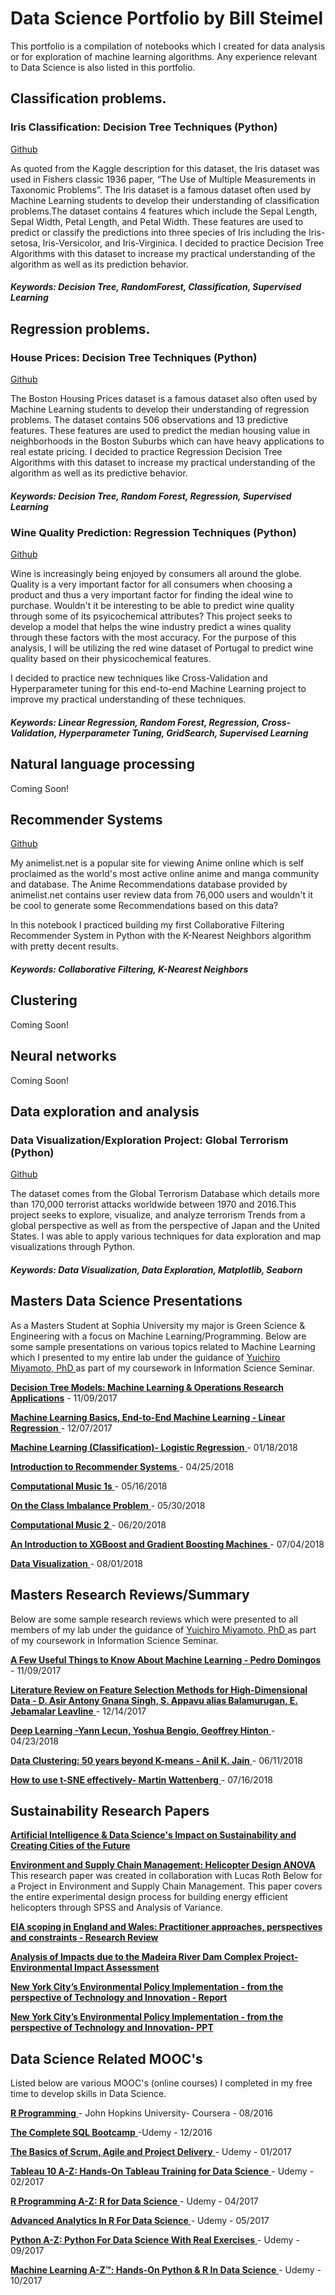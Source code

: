 # Data Science Portfolio by Bill Steimel

This portfolio is a compilation of notebooks which I created for data analysis or for exploration of machine learning algorithms. Any experience relevant to Data Science is also listed in this portfolio. 

## Classification problems.

### Iris Classification: Decision Tree Techniques (Python)
[Github](https://github.com/steimel64/steimel64.github.io/blob/master/Notebooks/Iris%20Notebook.ipynb) 

As quoted from the Kaggle description for this dataset, the Iris dataset was used in Fishers classic 1936 paper, “The Use of Multiple Measurements in Taxonomic Problems”. 
The Iris dataset is a famous dataset often used by Machine Learning students to develop their understanding of classification problems.The dataset contains 4 features which include the Sepal Length, Sepal Width, Petal Length, and Petal Width. These features are used to predict or classify the predictions into three species of Iris including the Iris-setosa, Iris-Versicolor, and Iris-Virginica.
I decided to practice Decision Tree Algorithms with this dataset to increase my practical understanding of the algorithm as well as its prediction behavior.

##### Keywords: Decision Tree, RandomForest, Classification, Supervised Learning

## Regression problems.

### House Prices: Decision Tree Techniques (Python) 
[Github](https://github.com/steimel64/steimel64.github.io/blob/master/Notebooks/Boston%20Housing%20Notebook.ipynb)

The Boston Housing Prices dataset is a famous dataset also often used by Machine Learning students to develop their understanding of regression problems. The dataset contains 506 observations and 13 predictive features. These features are used to predict the median housing value in neighborhoods in the Boston Suburbs which can have heavy applications to real estate pricing. 
I decided to practice Regression Decision Tree Algorithms with this dataset to increase my practical understanding of the algorithm as well as its predictive behavior.
##### Keywords: Decision Tree, Random Forest, Regression, Supervised Learning

### Wine Quality Prediction: Regression Techniques (Python) 
[Github](https://github.com/steimel64/steimel64.github.io/blob/master/Notebooks/Wine.ipynb)

Wine is increasingly being enjoyed by consumers all around the globe. Quality is a very important factor for all consumers when choosing a product and thus a very important factor for finding the ideal wine to purchase.
Wouldn't it be interesting to be able to predict wine quality through some of its psyicochemical attributes? This project seeks to develop a model that helps the wine industry predict a wines quality through these factors with the most accuracy. For the purpose of this analysis, I will be utilizing the red wine dataset of Portugal to predict wine quality based on their physicochemical features.
 
I decided to practice new techniques like Cross-Validation and Hyperparameter tuning for this end-to-end Machine Learning project to improve my practical understanding of these techniques. 

##### Keywords: Linear Regression, Random Forest, Regression, Cross-Validation, Hyperparameter Tuning, GridSearch, Supervised Learning


## Natural language processing
Coming Soon! 

## Recommender Systems
[Github](https://github.com/steimel64/steimel64.github.io/blob/master/Notebooks/Anime%20Recommender/Recommender.ipynb)

My animelist.net is a popular site for viewing Anime online which is self proclaimed as the world's most active online anime and manga community and database. The Anime Recommendations database provided by animelist.net contains user review data from 76,000 users and wouldn't it be cool to generate some Recommendations based on this data? 

In this notebook I practiced building my first Collaborative Filtering Recommender System in Python with the K-Nearest Neighbors algorithm with pretty decent results. 

##### Keywords: Collaborative Filtering, K-Nearest Neighbors 


## Clustering
Coming Soon! 

## Neural networks
Coming Soon! 


## Data exploration and analysis

### Data Visualization/Exploration Project: Global Terrorism (Python) 
[Github](https://github.com/steimel64/steimel64.github.io/blob/master/Notebooks/Terrorism/Terrorism.ipynb)

The dataset comes from the Global Terrorism Database which details more than 170,000 terrorist attacks worldwide between 1970 and 2016.This project seeks to explore, visualize, and analyze terrorism Trends from a global perspective as well as from the perspective of Japan and the United States. I was able to apply various techniques for data exploration and map visualizations through Python. 

##### Keywords: Data Visualization, Data Exploration, Matplotlib, Seaborn 

## Masters Data Science Presentations 
As a Masters Student at Sophia University my major is Green Science & Engineering with a focus on Machine Learning/Programming. Below are some sample presentations on various topics related to Machine Learning which I presented to my entire lab under the guidance of [ Yuichiro Miyamoto, PhD ](http://www.ics.sophia.ac.jp/miyamoto/) as part of my coursework in Information Science Seminar.

[ **Decision Tree Models: Machine Learning & Operations Research Applications**](https://github.com/steimel64/steimel64.github.io/blob/master/Tutorials/DecisionTreeModelsML_OR.pdf)  - 11/09/2017 

[ **Machine Learning Basics, End-to-End Machine Learning - Linear Regression** ](https://github.com/steimel64/steimel64.github.io/blob/master/Tutorials/MLBasics.pdf)  - 12/07/2017

[ **Machine Learning (Classification)- Logistic Regression** ](https://github.com/steimel64/steimel64.github.io/blob/master/Tutorials/Classification.pdf)  - 01/18/2018

[ **Introduction to Recommender Systems** ](https://github.com/steimel64/steimel64.github.io/blob/master/Tutorials/Intro_RecommenderSystems.pdf)  - 04/25/2018

[ **Computational Music 1s** ](https://github.com/steimel64/steimel64.github.io/blob/master/Tutorials/ComputationalMusic.pdf)  - 05/16/2018

[ **On the Class Imbalance Problem** ](https://github.com/steimel64/steimel64.github.io/blob/master/Tutorials/Classimbalance.pdf)  - 05/30/2018

[ **Computational Music 2** ](https://github.com/steimel64/steimel64.github.io/blob/master/Tutorials/ComputationalMusic2.pdf)  - 06/20/2018

[ **An Introduction to XGBoost and Gradient Boosting Machines** ](https://github.com/steimel64/steimel64.github.io/blob/master/Tutorials/XGBoost.pdf)  - 07/04/2018

[ **Data Visualization** ](https://github.com/steimel64/steimel64.github.io/blob/master/Tutorials/DataVisualization.pdf)  - 08/01/2018



## Masters Research Reviews/Summary
Below are some sample research reviews which were presented to all members of my lab under the guidance of 
[ Yuichiro Miyamoto, PhD ](http://www.ics.sophia.ac.jp/miyamoto/) as part of my coursework in Information Science Seminar. 

[ **A Few Useful Things to Know About Machine Learning - Pedro Domingos**](https://github.com/steimel64/steimel64.github.io/blob/master/ResearchReviews/AFewUsefulThingstoKnowAboutML.pdf)  - 11/09/2017 

[ **Literature Review on Feature Selection Methods for High-Dimensional Data - D. Asir Antony Gnana Singh, S. Appavu alias Balamurugan, E. Jebamalar Leavline** ](https://github.com/steimel64/steimel64.github.io/blob/master/ResearchReviews/FeatureSelection.pdf)  - 12/14/2017 

[ **Deep Learning -Yann Lecun, Yoshua Bengio, Geoffrey Hinton** ](https://github.com/steimel64/steimel64.github.io/blob/master/ResearchReviews/DeepLearningSurvey.pdf) - 04/23/2018

[ **Data Clustering: 50 years beyond K-means - Anil K. Jain** ](https://github.com/steimel64/steimel64.github.io/blob/master/ResearchReviews/Clustering.pdf) - 06/11/2018

[ **How to use t-SNE effectively- Martin Wattenberg** ](https://github.com/steimel64/steimel64.github.io/blob/master/ResearchReviews/t-SNE.pdf) - 07/16/2018



## Sustainability Research Papers 
[ **Artificial Intelligence & Data Science's Impact on Sustainability and Creating Cities of the Future** ](https://github.com/steimel64/steimel64.github.io/blob/master/Research%20Papers/Artificial%20Intelligence%20%26%20Data%20Science%E2%80%99s%20Impact%20on%20Sustainability%20and%20Creating%20Cities%20of%20the%20Future.pdf)

[ **Environment and Supply Chain Management: Helicopter Design ANOVA** ](https://github.com/steimel64/steimel64.github.io/blob/master/Research%20Papers/Environment%20and%20Supply%20Chain%20Management%20ANOVA.pdf)
This research paper was created in collaboration with Lucas Roth Below for a Project in Environment and Supply Chain Management. This paper covers the entire experimental design process for building energy efficient helicopters through SPSS and Analysis of Variance. 

[ **EIA scoping in England and Wales: Practitioner approaches, perspectives and constraints - Research Review** ](https://github.com/steimel64/steimel64.github.io/blob/master/Research%20Papers/EIA_Review_UK_Wales.pdf) 

[ **Analysis of Impacts due to the Madeira River Dam Complex Project- Environmental Impact Assessment** ](https://github.com/steimel64/steimel64.github.io/blob/master/Research%20Papers/MadeiraRiverEIA.pdf) 

[ **New York City’s Environmental Policy Implementation - from the perspective of Technology and Innovation - Report** ](https://github.com/steimel64/steimel64.github.io/blob/master/Research%20Papers/New_York_Env_Policy_Technology.pdf) 

[ **New York City’s Environmental Policy Implementation - from the perspective of Technology and Innovation- PPT** ](https://github.com/steimel64/steimel64.github.io/blob/master/Research%20Papers/NYC_Env_Policy_Review.pdf) 

## Data Science Related MOOC's 
Listed below are various MOOC's (online courses) I completed in my free time to develop skills in Data Science. 

[ **R Programming** ](https://www.coursera.org/account/accomplishments/certificate/YLPTQ5LKZT4P) - John Hopkins University- Coursera - 08/2016

[ **The Complete SQL Bootcamp** ](https://www.udemy.com/certificate/UC-LCCKRLTT/) -Udemy - 12/2016

[ **The Basics of Scrum, Agile and Project Delivery** ](https://www.udemy.com/certificate/UC-0HNBGTX5/) - Udemy - 01/2017

[ **Tableau 10 A-Z: Hands-On Tableau Training for Data Science** ](https://www.udemy.com/certificate/UC-SLMTDVZJ/) - Udemy - 02/2017

[ **R Programming A-Z: R for Data Science** ](https://www.udemy.com/certificate/UC-7XPVQ8YK/) - Udemy - 04/2017 

[ **Advanced Analytics In R For Data Science** ](https://www.udemy.com/certificate/UC-7YSPFXEW/) - Udemy - 05/2017

[ **Python A-Z: Python For Data Science With Real Exercises** ](https://www.udemy.com/certificate/UC-H1JDL87H/) - Udemy - 09/2017 

[ **Machine Learning A-Z™: Hands-On Python & R In Data Science** ](https://www.udemy.com/certificate/UC-R4KZFHB1/) - Udemy - 10/2017
